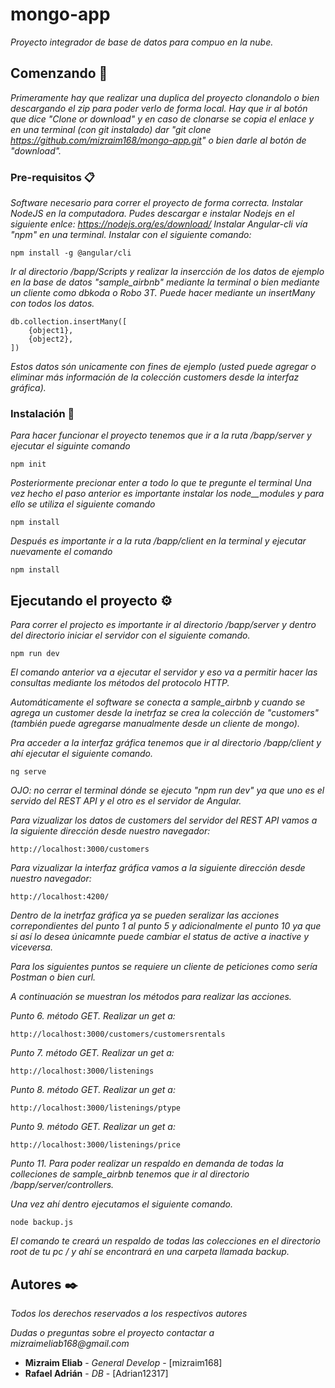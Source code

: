 # mongo-app
_Proyecto integrador de base de datos para compuo en la nube._

## Comenzando 🚀
_Primeramente hay que realizar una duplica del proyecto clonandolo o bien descargando el zip para poder verlo de forma local. Hay que ir al botón que dice "Clone or download" y en caso de clonarse se copia el enlace y en una terminal (con git instalado) dar "git clone https://github.com/mizraim168/mongo-app.git" o bien darle al botón de "download"._

### Pre-requisitos 📋
_Software necesario para correr el proyecto de forma correcta._
_Instalar NodeJS en la computadora. Pudes descargar e instalar Nodejs en el siguiente enlce: https://nodejs.org/es/download/_
_Instalar Angular-cli vía "npm" en una terminal. Instalar con el siguiente comando:_
```
npm install -g @angular/cli
```
_Ir al directorio /bapp/Scripts y realizar la insercción de los datos de ejemplo en la base de datos "sample_airbnb" mediante la terminal o bien mediante un cliente como dbkoda o Robo 3T. Puede hacer mediante un insertMany con todos los datos._ 

```
db.collection.insertMany([
    {object1},
    {object2},
])
```
_Estos datos són unicamente con fines de ejemplo (usted puede agregar o eliminar más información de la colección customers desde la interfaz gráfica)._
### Instalación 🔧
_Para hacer funcionar el proyecto tenemos que ir a la ruta /bapp/server y ejecutar el siguinte comando_
```
npm init
```
_Posteriormente precionar enter a todo lo que te pregunte el terminal_
_Una vez hecho el paso anterior es importante instalar los node__modules y para ello se utiliza el siguiente comando_
```
npm install
```
_Después es importante ir a la ruta /bapp/client en la terminal y ejecutar nuevamente el comando_
```
npm install
```

## Ejecutando el proyecto ⚙️
_Para correr el projecto es importante ir al directorio /bapp/server y dentro del directorio iniciar el servidor con el siguiente comando._
```
npm run dev
```
_El comando anterior va a ejecutar el servidor y eso va a permitir hacer las consultas mediante los métodos del protocolo HTTP._

_Automáticamente el software se conecta a sample_airbnb y cuando se agrega un customer desde la inetrfaz se crea la colección de "customers" (también puede agregarse manualmente desde un cliente de mongo)._

_Pra acceder a la interfaz gráfica tenemos que ir al directorio /bapp/client y ahí ejecutar el siguiente comando._
```
ng serve
```
_OJO: no cerrar el terminal dónde se ejecuto "npm run dev" ya que uno es el servido del REST API y el otro es el servidor de Angular._

_Para vizualizar los datos de customers del servidor del REST API vamos a la siguiente dirección desde nuestro navegador:_

```
http://localhost:3000/customers
```

_Para vizualizar la interfaz gráfica vamos a la siguiente dirección desde nuestro navegador:_

```
http://localhost:4200/
```

_Dentro de la inetrfaz gráfica ya se pueden seralizar las acciones correpondientes del punto 1 al punto 5 y adicionalmente el punto 10 ya que si así lo desea únicamnte puede cambiar el status de active a inactive y viceversa._

_Para los siguientes puntos se requiere un cliente de peticiones como sería Postman o bien curl._

_A continuación se muestran los métodos para realizar las acciones._

_Punto 6._
_método GET._
_Realizar un get a:_
```
http://localhost:3000/customers/customersrentals
```
_Punto 7._
_método GET._
_Realizar un get a:_
```
http://localhost:3000/listenings
```
_Punto 8._
_método GET._
_Realizar un get a:_
```
http://localhost:3000/listenings/ptype
```
_Punto 9._
_método GET._
_Realizar un get a:_
```
http://localhost:3000/listenings/price
```

_Punto 11._
_Para poder realizar un respaldo en demanda de todas la colleciones de sample_airbnb tenemos que ir al directorio /bapp/server/controllers._

_Una vez ahí dentro ejecutamos el siguiente comando._
```
node backup.js 
```
_El comando te creará un respaldo de todas las colecciones en el directorio root de tu pc / y ahí se encontrará en una carpeta llamada backup._


## Autores ✒️

_Todos los derechos reservados a los respectivos autores_

_Dudas o preguntas sobre el proyecto contactar a mizraimeliab168@gmail.com_

* **Mizraim Eliab** - *General Develop* - [mizraim168]
* **Rafael Adrián** - *DB* - [Adrian12317]